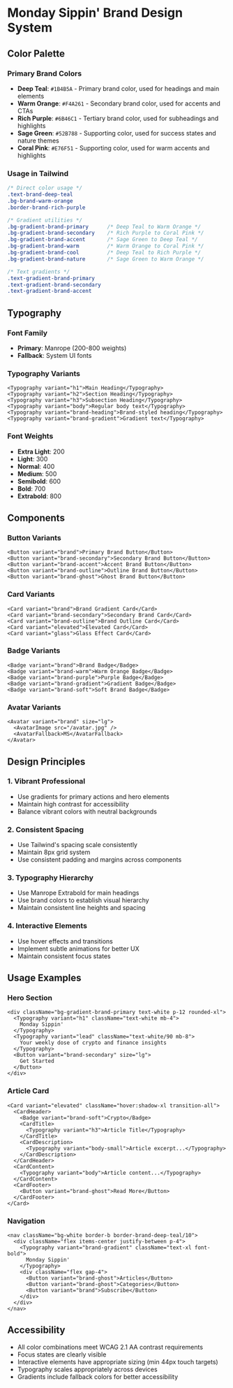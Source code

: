 # Monday Sippin' Brand Design System

## Color Palette

### Primary Brand Colors
- **Deep Teal**: `#1B4B5A` - Primary brand color, used for headings and main elements
- **Warm Orange**: `#F4A261` - Secondary brand color, used for accents and CTAs
- **Rich Purple**: `#6B46C1` - Tertiary brand color, used for subheadings and highlights
- **Sage Green**: `#52B788` - Supporting color, used for success states and nature themes
- **Coral Pink**: `#E76F51` - Supporting color, used for warm accents and highlights

### Usage in Tailwind
```css
/* Direct color usage */
.text-brand-deep-teal
.bg-brand-warm-orange
.border-brand-rich-purple

/* Gradient utilities */
.bg-gradient-brand-primary      /* Deep Teal to Warm Orange */
.bg-gradient-brand-secondary    /* Rich Purple to Coral Pink */
.bg-gradient-brand-accent       /* Sage Green to Deep Teal */
.bg-gradient-brand-warm         /* Warm Orange to Coral Pink */
.bg-gradient-brand-cool         /* Deep Teal to Rich Purple */
.bg-gradient-brand-nature       /* Sage Green to Warm Orange */

/* Text gradients */
.text-gradient-brand-primary
.text-gradient-brand-secondary
.text-gradient-brand-accent
```

## Typography

### Font Family
- **Primary**: Manrope (200-800 weights)
- **Fallback**: System UI fonts

### Typography Variants
```tsx
<Typography variant="h1">Main Heading</Typography>
<Typography variant="h2">Section Heading</Typography>
<Typography variant="h3">Subsection Heading</Typography>
<Typography variant="body">Regular body text</Typography>
<Typography variant="brand-heading">Brand-styled heading</Typography>
<Typography variant="brand-gradient">Gradient text</Typography>
```

### Font Weights
- **Extra Light**: 200
- **Light**: 300
- **Normal**: 400
- **Medium**: 500
- **Semibold**: 600
- **Bold**: 700
- **Extrabold**: 800

## Components

### Button Variants
```tsx
<Button variant="brand">Primary Brand Button</Button>
<Button variant="brand-secondary">Secondary Brand Button</Button>
<Button variant="brand-accent">Accent Brand Button</Button>
<Button variant="brand-outline">Outline Brand Button</Button>
<Button variant="brand-ghost">Ghost Brand Button</Button>
```

### Card Variants
```tsx
<Card variant="brand">Brand Gradient Card</Card>
<Card variant="brand-secondary">Secondary Brand Card</Card>
<Card variant="brand-outline">Brand Outline Card</Card>
<Card variant="elevated">Elevated Card</Card>
<Card variant="glass">Glass Effect Card</Card>
```

### Badge Variants
```tsx
<Badge variant="brand">Brand Badge</Badge>
<Badge variant="brand-warm">Warm Orange Badge</Badge>
<Badge variant="brand-purple">Purple Badge</Badge>
<Badge variant="brand-gradient">Gradient Badge</Badge>
<Badge variant="brand-soft">Soft Brand Badge</Badge>
```

### Avatar Variants
```tsx
<Avatar variant="brand" size="lg">
  <AvatarImage src="/avatar.jpg" />
  <AvatarFallback>MS</AvatarFallback>
</Avatar>
```

## Design Principles

### 1. Vibrant Professional
- Use gradients for primary actions and hero elements
- Maintain high contrast for accessibility
- Balance vibrant colors with neutral backgrounds

### 2. Consistent Spacing
- Use Tailwind's spacing scale consistently
- Maintain 8px grid system
- Use consistent padding and margins across components

### 3. Typography Hierarchy
- Use Manrope Extrabold for main headings
- Use brand colors to establish visual hierarchy
- Maintain consistent line heights and spacing

### 4. Interactive Elements
- Use hover effects and transitions
- Implement subtle animations for better UX
- Maintain consistent focus states

## Usage Examples

### Hero Section
```tsx
<div className="bg-gradient-brand-primary text-white p-12 rounded-xl">
  <Typography variant="h1" className="text-white mb-4">
    Monday Sippin'
  </Typography>
  <Typography variant="lead" className="text-white/90 mb-8">
    Your weekly dose of crypto and finance insights
  </Typography>
  <Button variant="brand-secondary" size="lg">
    Get Started
  </Button>
</div>
```

### Article Card
```tsx
<Card variant="elevated" className="hover:shadow-xl transition-all">
  <CardHeader>
    <Badge variant="brand-soft">Crypto</Badge>
    <CardTitle>
      <Typography variant="h3">Article Title</Typography>
    </CardTitle>
    <CardDescription>
      <Typography variant="body-small">Article excerpt...</Typography>
    </CardDescription>
  </CardHeader>
  <CardContent>
    <Typography variant="body">Article content...</Typography>
  </CardContent>
  <CardFooter>
    <Button variant="brand-ghost">Read More</Button>
  </CardFooter>
</Card>
```

### Navigation
```tsx
<nav className="bg-white border-b border-brand-deep-teal/10">
  <div className="flex items-center justify-between p-4">
    <Typography variant="brand-gradient" className="text-xl font-bold">
      Monday Sippin'
    </Typography>
    <div className="flex gap-4">
      <Button variant="brand-ghost">Articles</Button>
      <Button variant="brand-ghost">Categories</Button>
      <Button variant="brand">Subscribe</Button>
    </div>
  </div>
</nav>
```

## Accessibility

- All color combinations meet WCAG 2.1 AA contrast requirements
- Focus states are clearly visible
- Interactive elements have appropriate sizing (min 44px touch targets)
- Typography scales appropriately across devices
- Gradients include fallback colors for better accessibility